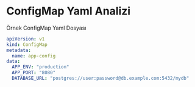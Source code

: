 # ConfigMap Yaml Analizi

Örnek ConfigMap Yaml Dosyası

```yaml
apiVersion: v1
kind: ConfigMap
metadata:
  name: app-config
data:
  APP_ENV: "production"
  APP_PORT: "8080"
  DATABASE_URL: "postgres://user:password@db.example.com:5432/mydb"
```